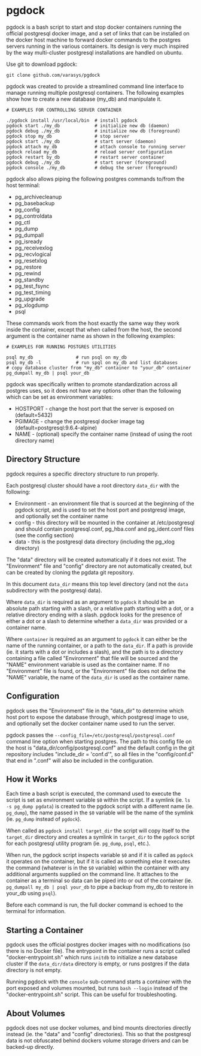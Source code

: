 # pgdock

pgdock is a bash script to start and stop docker containers running the official postgresql docker image, and a set of links that can be installed on the docker host machine to forward docker commands to the postgres servers running in the various containers. Its design is very much inspired by the way multi-cluster postgresql installations are handled on ubuntu.

Use git to download pgdock:

    git clone github.com/varasys/pgdock

pgdock was created to provide a streamlined command line interface to manage running multiple postgresql containers. The following examples show how to create a new database (my_db) and manipulate it.



	# EXAMPLES FOR CONTROLLING SERVER CONTAINER
	
	./pgdock install /usr/local/bin  # install pgdock
	pgdock start ./my_db             # initialize new db (daemon)
	pgdock debug ./my_db             # initialize new db (foreground)
	pgdock stop my_db                # stop server
	pgdock start ./my_db             # start server (daemon)
	pgdock attach my_db              # attach console to running server
	pgdock reload my_db              # reload server configuration
	pgdock restart by_db             # restart server container
	pgdock debug ./my_db             # start server (foreground)
	pgdock console ./my_db           # debug the server (foreground)

pgdock also allows piping the following postgres commands to/from the host terminal:

- pg_archivecleanup
- pg_basebackup
- pg_config
- pg_controldata
- pg_ctl
- pg_dump
- pg_dumpall
- pg_isready
- pg_receivexlog
- pg_recvlogical
- pg_resetxlog
- pg_restore
- pg_rewind
- pg_standby
- pg_test_fsync
- pg_test_timing
- pg_upgrade
- pg_xlogdump
- psql

These commands work from the host exactly the same way they work inside the container, except that when called from the host, the second argument is the container name as shown in the following examples:

    # EXAMPLES FOR RUNNING POSTGRES UTILITIES
    
    psql my_db                # run psql on my_db
    psql my_db -l             # run spql on my_db and list databases
    # copy database cluster from "my_db" container to "your_db" container
    pg_dumpall my_db | psql your_db

pgdock was specifically written to promote standardization across all postgres uses, so it does not have any options other than the following which can be set as environment variables:

- HOSTPORT - change the host port that the server is exposed on (default=5432)
- PGIMAGE - change the postgresql docker image tag (default=postgresql:9.6.4-alpine)
- NAME - (optional) specify the container name (instead of using the root directory name)

## Directory Structure
pgdock requires a specific directory structure to run properly.

Each postgresql cluster should have a root directory `data_dir` with the following:

- Environment - an environment file that is sourced at the beginning of the pgdock script, and is used to set the host port and postgresql image, and optionally set the container name
- config - this directory will be mounted in the container at /etc/postgresql and should contain postgresql.conf, pg_hba.conf and pg_ident.conf files (see the config section)
- data - this is the postgresql data directory (including the pg_xlog directory)

The "data" directory will be created automatically if it does not exist. The "Environment" file and "config" directory are not automatically created, but can be created by cloning the pgdata git repository.

In this document `data_dir` means this top level directory (and not the `data` subdirectory with the postgresql data).

Where `data_dir` is required as an argument to `pgdock` it should be an absolute path starting with a slash, or a relative path starting with a dot, or a relative directory ending with a slash. pgdock looks for the presence of either a dot or a slash to determine whether a `data_dir` was provided or a container name.

Where `container` is required as an argument to `pgdock` it can either be the name of the running container, or a path to the `data_dir`. If a path is provide (ie. it starts with a dot or includes a slash), and the path is to a directory containing a file called "Environment" that file will be sourced and the "NAME" environment variable is used as the container name. If no "Environment" file is found, or the "Environment" file does not define the "NAME" variable, the name of the `data_dir` is used as the container name.

## Configuration
pgdock uses the "Environment" file in the "data_dir" to determine which host port to expose the database through, which postgresql image to use, and optionally set the docker container name used to run the server.

pgdock passes the `--config_file=/etc/postgresql/postgresql.conf` command line option when starting postgres. The path to this config file on the host is "data_dir/config/postgresql.conf" and the default config in the git repository includes "include_dir = 'conf.d'", so all files in the "config/conf.d" that end in ".conf" will also be included in the configuration.


## How it Works
Each time a bash script is executed, the command used to execute the script is set as environment variable `$0` within the script. If a symlink (ie. `ls -s pg_dump pgdata`) is created to the pgdock script with a different name (ie. `pg_dump`), the name passed in the `$0` variable will be the name of the symlink (ie. `pg_dump` instead of `pgdock`).

When called as `pgdock install target_dir` the script will copy itself to the `target_dir` directory and creates a symlink in `target_dir` to the `pgdock` script for each postgresql utility program (ie. `pg_dump`, `psql`, etc.).

When run, the pgdock script inspects variable `$0` and if it is called as `pgdock` it operates on the container, but if it is called as something else it executes the command (whatever is in the `$0` variable) within the container with any additional arguments supplied on the command line. It attaches to the container as a terminal so data can be piped into or out of the container (ie. `pg_dumpall my_db | psql your_db` to pipe a backup from my_db to restore in your_db using `psql`).

Before each command is run, the full docker command is echoed to the terminal for information.

## Starting a Container
pgdock uses the official postgres docker images with no modifications (so there is no Docker file). The entrypoint in the container runs a script called "docker-entrypoint.sh" which runs `initdb` to initialize a new database cluster if the `data_dir/data` directory is empty, or runs postgres if the data directory is not empty.

Running pgdock with the `console` sub-command starts a container with the port exposed and volumes mounted, but runs `bash --login` instead of the "docker-entrypoint.sh" script. This can be useful for troubleshooting.

## About Volumes
pgdock does not use docker volumes, and bind mounts directories directly instead (ie. the "data" and "config" directories). This so that the postgresql data is not obfuscated behind dockers volume storage drivers and can be backed-up directly.